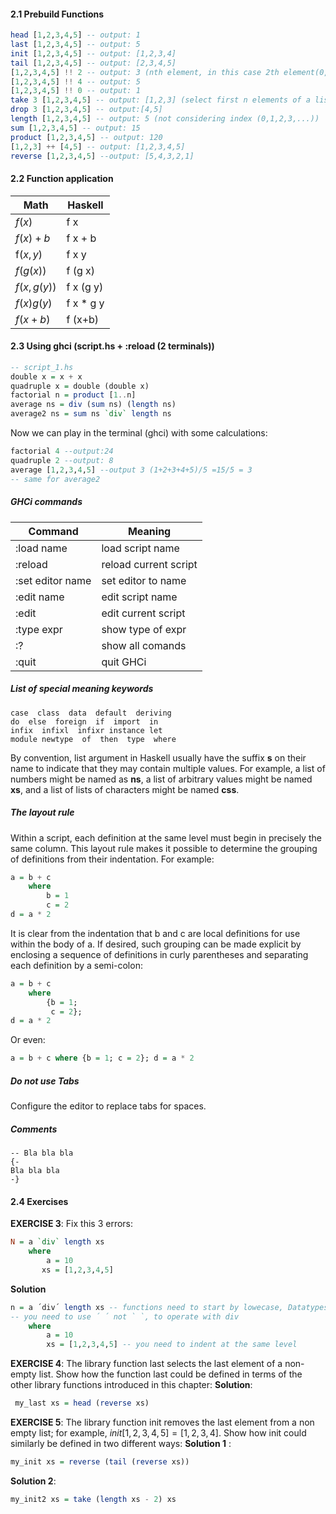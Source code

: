 #### 2.1 Prebuild Functions
```Haskell
head [1,2,3,4,5] -- output: 1
last [1,2,3,4,5] -- output: 5
init [1,2,3,4,5] -- output: [1,2,3,4]
tail [1,2,3,4,5] -- output: [2,3,4,5]
[1,2,3,4,5] !! 2 -- output: 3 (nth element, in this case 2th element(0,1,...))
[1,2,3,4,5] !! 4 -- output: 5
[1,2,3,4,5] !! 0 -- output: 1
take 3 [1,2,3,4,5] -- output: [1,2,3] (select first n elements of a list)
drop 3 [1,2,3,4,5] -- output:[4,5]
length [1,2,3,4,5] -- output: 5 (not considering index (0,1,2,3,...))
sum [1,2,3,4,5] -- output: 15
product [1,2,3,4,5] -- output: 120
[1,2,3] ++ [4,5] -- output: [1,2,3,4,5]
reverse [1,2,3,4,5] --output: [5,4,3,2,1]
```

#### 2.2 Function application

| Math        | Haskell   |
| ----------- | --------- |
| $f(x)$      | f x       |
| $f(x) + b$  | f x + b   |
| f$(x,y)$    | f x y     |
| $f(g(x))$   | f (g x)   |
| $f(x,g(y))$ | f x (g y) |
| $f(x) g(y)$ | f x * g y |
| $f(x+b)$    | f (x+b)   |


#### 2.3 Using ghci (script.hs + :reload (2 terminals))
```Haskell
-- script_1.hs
double x = x + x
quadruple x = double (double x)
factorial n = product [1..n]
average ns = div (sum ns) (length ns)
average2 ns = sum ns `div` length ns
```

Now we can play in the terminal (ghci) with some calculations:
```haskell
factorial 4 --output:24
quadruple 2 --output: 8
average [1,2,3,4,5] --output 3 (1+2+3+4+5)/5 =15/5 = 3
-- same for average2
```


##### **GHCi commands**

| Command          | Meaning               |
| ---------------- | --------------------- |
| :load name       | load script name      |
| :reload          | reload current script |
| :set editor name | set editor to name    |
| :edit name       | edit script name      |
| :edit            | edit current script   |
| :type expr       | show type of expr     |
| :?               | show all comands      |
| :quit            | quit GHCi             |

##### **List of special meaning keywords**
```
case  class  data  default  deriving
do  else  foreign  if  import  in
infix  infixl  infixr instance let
module newtype  of  then  type  where
```
By convention, list argument in Haskell usually have the suffix **s** on their name to indicate that they may contain multiple values. For example, a list of numbers might be named as **ns**, a list of arbitrary values might be named **xs**, and a list of lists of characters might be named **css**.


##### **The layout rule**
Within a script, each definition at the same level must begin in precisely the same column. This layout rule makes it possible to determine the grouping of definitions from their indentation. For example:
```Haskell
a = b + c
	where
		b = 1
		c = 2
d = a * 2
```

It is clear from the indentation that b and c are local definitions for use within the body of a. If desired, such grouping can be made explicit by enclosing a sequence of definitions in curly parentheses and separating each definition by a semi-colon:
```Haskell
a = b + c
	where
		{b = 1;
		 c = 2};
d = a * 2
```

Or even:
```Haskell
a = b + c where {b = 1; c = 2}; d = a * 2
```

##### **Do not use Tabs**
Configure the editor to replace tabs for spaces.

##### **Comments**
```
-- Bla bla bla
{-
Bla bla bla
-}
```

#### 2.4 Exercises

**EXERCISE 3**: Fix this 3 errors:
```Haskell
N = a `div` length xs 
	where
		a = 10
	   xs = [1,2,3,4,5]
```
**Solution**
```Haskell
n = a ´div´ length xs -- functions need to start by lowecase, Datatypes Uppercase
-- you need to use ´ ´ not ` `, to operate with div
	where
		a = 10
		xs = [1,2,3,4,5] -- you need to indent at the same level
```

**EXERCISE 4**: The library function last selects the last element of a non-empty list. Show how the function last could be defined in terms of the other library functions introduced in this chapter: 
**Solution**:
```Haskell
 my_last xs = head (reverse xs)
```

**EXERCISE 5**: The library function init removes the last element from a non empty list; for example, 
$init [1,2,3,4,5] = [1,2,3,4]$. Show how init could similarly be defined in two different ways:
**Solution 1** :
``` Haskell
my_init xs = reverse (tail (reverse xs))
```
**Solution 2**:
```Haskell
my_init2 xs = take (length xs - 2) xs
```
